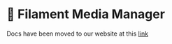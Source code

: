 # 📼 Filament Media Manager

Docs have been moved to our website at this [link](https://tomatophp.com/en/open-source/filament-media-manager)
